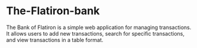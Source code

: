 # The-Flatiron-bank
The Bank of Flatiron is a simple web application for managing transactions. It allows users to add new transactions, search for specific transactions, and view transactions in a table format.

